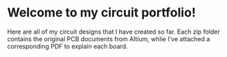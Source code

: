 # Welcome to my circuit portfolio!

Here are all of my circuit designs that I have created so far. Each zip folder contains the original PCB documents from Altium, whlie I've attached a corresponding PDF to explain each board.
